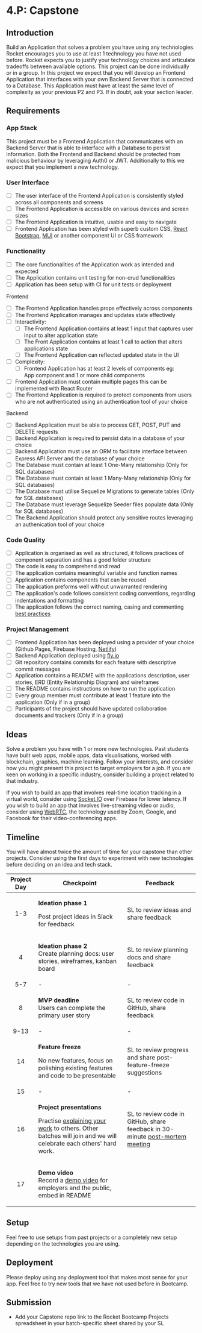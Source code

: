 # 4.P: Capstone

## Introduction

Build an Application that solves a problem you have using any technologies. Rocket encourages you to use at least 1 technology you have not used before. Rocket expects you to justify your technology choices and articulate tradeoffs between available options. This project can be done individually or in a group. In this project we expect that you will develop an Frontend Application that interfaces with your own Backend Server that is connected to a Database. This Application must have at least the same level of complexity as your previous P2 and P3. If in doubt, ask your section leader.

## Requirements

### App Stack

This project must be a Frontend Application that communicates with an Backend Server that is able to interface with a Database to persist information. Both the Frontend and Backend should be protected from malicious behaviour by leveraging Auth0 or JWT. Additionally to this we expect that you implement a new technology.

### User Interface

* [ ] The user interface of the Frontend Application is consistently styled across all components and screens
* [ ] The Frontend Application is accessible on various devices and screen sizes
* [ ] The Frontend Application is intuitive, usable and easy to navigate
* [ ] Frontend Application has been styled with superb custom CSS, [React Bootstrap](https://react-bootstrap.github.io/components/alerts), [MUI](https://mui.com/core/) or another component UI or CSS framework

### Functionality&#x20;

* [ ] The core functionalities of the Application work as intended and expected
* [ ] The Application contains unit testing for non-crud functionalities
* [ ] Application has been setup with CI for unit tests or deployment

Frontend

* [ ] The Frontend Application handles props effectively across components
* [ ] The Frontend Application manages and updates state effectively
* [ ] Interactivity:
  * [ ] The Frontend Application contains at least 1 input that captures user input to alter application state&#x20;
  * [ ] The Front Application contains at least 1 call to action that alters applications state
  * [ ] The Frontend Application can reflected updated state in the UI
* [ ] Complexity:
  * [ ] Frontend Application has at least 2 levels of components eg: \
    App component and 1 or more child components
* [ ] Frontend Application must contain multiple pages this can be implemented with React Router
* [ ] The Frontend Application is required to protect components from users who are not authenticated using an authentication tool of your choice

Backend

* [ ] Backend Application must be able to process GET, POST, PUT and DELETE requests
* [ ] Backend Application is required to persist data in a database of your choice
* [ ] Backend Application must use an ORM to facilitate interface between Express API Server and the database of your choice
* [ ] The Database must contain at least 1 One-Many relationship (Only for SQL databases)
* [ ] The Database must contain at least 1 Many-Many relationship (Only for SQL databases)
* [ ] The Database must utilise Sequelize Migrations to generate tables (Only for SQL databases)
* [ ] The Database must leverage Sequelize Seeder files populate data (Only for SQL databases)
* [ ] The Backend Application should protect any sensitive routes leveraging an authenication tool of your choice

### Code Quality

* [ ] Application is organised as well as structured, it follows practices of component separation and has a good folder structure
* [ ] The code is easy to comprehend and read
* [ ] The application contains meaningful variable and function names
* [ ] Application contains components that can be reused
* [ ] The application preforms well without unwarranted rendering
* [ ] The application's code follows consistent coding conventions, regarding indentations and formatting
* [ ] The application follows the correct naming, casing and commenting [best practices](../general-reference/naming-casing-and-commenting-conventions.md)

### Project Management

* [ ] Frontend Application has been deployed using a provider of your choice (Github Pages, Firebase Hosting, [Netlify](https://www.netlify.com/))
* [ ] Backend Application deployed using [fly.io](https://fly.io/docs/)
* [ ] Git repository contains commits for each feature with descriptive commit messages
* [ ] Application contains a README with the applications description, user stories, ERD (Entity Relationship Diagram) and wireframes
* [ ] The README contains instructions on how to run the application&#x20;
* [ ] Every group member must contribute at least 1 feature into the application (Only if in a group)
* [ ] Participants of the project should have updated collaboration documents and trackers  (Only if in a group)

## Ideas

Solve a problem you have with 1 or more new technologies. Past students have built web apps, mobile apps, data visualisations, worked with blockchain, graphics, machine learning. Follow your interests, and consider how you might present this project to target employers for a job. If you are keen on working in a specific industry, consider building a project related to that industry.

If you wish to build an app that involves real-time location tracking in a virtual world, consider using [Socket.IO](https://socket.io/) over Firebase for lower latency. If you wish to build an app that involves live-streaming video or audio, consider using [WebRTC](https://webrtc.org/), the technology used by Zoom, Google, and Facebook for their video-conferencing apps.

## Timeline

You will have almost twice the amount of time for your capstone than other projects. Consider using the first days to experiment with new technologies before deciding on an idea and tech stack.

| Project Day | Checkpoint                                                                                                                                                                                                                        | Feedback                                                                                                                       |
| :---------: | --------------------------------------------------------------------------------------------------------------------------------------------------------------------------------------------------------------------------------- | ------------------------------------------------------------------------------------------------------------------------------ |
|     1-3     | <p><strong>Ideation phase 1</strong></p><p>Post project ideas in Slack for feedback</p>                                                                                                                                           | SL to review ideas and share feedback                                                                                          |
|      4      | <p><strong>Ideation phase 2</strong><br>Create planning docs: user stories, wireframes, kanban board</p>                                                                                                                          | SL to review planning docs and share feedback                                                                                  |
|     5-7     | -                                                                                                                                                                                                                                 | -                                                                                                                              |
|      8      | <p><strong>MVP deadline</strong><br>Users can complete the primary user story</p>                                                                                                                                                 | SL to review code in GitHub, share feedback                                                                                    |
|     9-13    | -                                                                                                                                                                                                                                 | -                                                                                                                              |
|      14     | <p><strong>Feature freeze</strong></p><p>No new features, focus on polishing existing features and code to be presentable</p>                                                                                                     | SL to review progress and share post-feature-freeze suggestions                                                                |
|      15     | -                                                                                                                                                                                                                                 | -                                                                                                                              |
|      16     | <p><strong>Project presentations</strong></p><p>Practise <a href="../logistics/course-methodology.md#presentations">explaining your work</a> to others. Other batches will join and we will celebrate each others' hard work.</p> | SL to review code in GitHub, share feedback in 30-minute [post-mortem meeting](../logistics/course-methodology.md#post-mortem) |
|      17     | <p><strong>Demo video</strong><br>Record a <a href="../logistics/course-methodology.md#demo-video">demo video</a> for employers and the public, embed in README</p>                                                               |                                                                                                                                |

## Setup

Feel free to use setups from past projects or a completely new setup depending on the technologies you are using.

## Deployment

Please deploy using any deployment tool that makes most sense for your app. Feel free to try new tools that we have not used before in Bootcamp.

## Submission

* Add your Capstone repo link to the Rocket Bootcamp Projects spreadsheet in your batch-specific sheet shared by your SL
